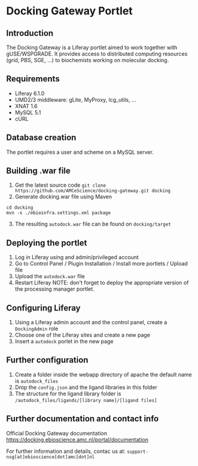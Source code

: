 Docking Gateway Portlet
============================

Introduction
------------
The Docking Gateway is a Liferay portlet aimed to work together with gUSE/WSPGRADE. It provides access to distributed computing resources (grid, PBS, SGE, ...) to biochemists working on molecular docking.

Requirements
------------
* Liferay 6.1.0
* UMD2/3 middleware: gLite, MyProxy, lcg_utils, ...
* XNAT 1.6
* MySQL 5.1
* cURL

Database creation
-----------------
The portlet requires a user and scheme on a MySQL server.

Building .war file
------------------
1. Get the latest source code 
`git clone https://github.com/AMCeScience/docking-gateway.git docking`
2. Generate docking.war file using Maven
```
cd docking
mvn -s ./ebioinfra.settings.xml package
```
3. The resulting `autodock.war` file can be found on `docking/target`

Deploying the portlet
---------------------
1. Log in Liferay using and admin/privileged account
2. Go to Control Panel / Plugin Installation / Install more portlets / Upload file
3. Upload the `autodock.war` file
4. Restart Liferay
NOTE: don't forget to deploy the appropriate version of the processing manager portlet.

Configuring Liferay
-------------------
1. Using a Liferay admin account and the control panel, create a `DockingAdmin` role
2. Choose one of the Liferay sites and create a new page
3. Insert a `autodock` porlet in the new page

Further configuration
---------------------
1. Create a folder inside the webapp directory of apache the default name is `autodock_files`
2. Drop the `config.json` and the ligand libraries in this folder
3. The structure for the ligand library folder is `/autodock_files/ligands/[library name]/[ligand files]`


Further documentation and contact info
--------------------------------------
Official Docking Gateway documentation
https://docking.ebioscience.amc.nl/portal/documentation

For further information and details, contac us at: 
`support-nsg[at]ebioscience[dot]amc[dot]nl`
